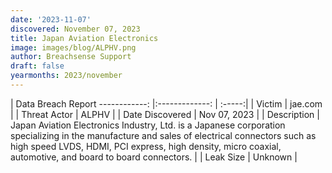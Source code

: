 ```yaml
---
date: '2023-11-07'
discovered: November 07, 2023
title: Japan Aviation Electronics
image: images/blog/ALPHV.png
author: Breachsense Support
draft: false
yearmonths: 2023/november
---
```



| Data Breach Report
------------:     |:-------------:    | :-----:|
| Victim      | jae.com      | 
| Threat Actor      | ALPHV      | 
| Date Discovered      | Nov 07, 2023      | 
| Description      | Japan Aviation Electronics Industry, Ltd. is a Japanese corporation specializing in the manufacture and sales of electrical connectors such as high speed LVDS, HDMI, PCI express, high density, micro coaxial, automotive, and board to board connectors.      | 
| Leak Size      | Unknown      | 

